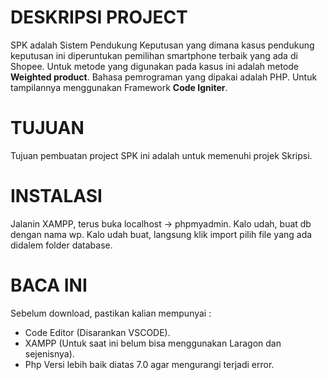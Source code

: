 # DESKRIPSI PROJECT
SPK adalah Sistem Pendukung Keputusan yang dimana kasus pendukung keputusan ini diperuntukan pemilihan smartphone terbaik yang ada di Shopee. Untuk metode yang digunakan pada kasus ini adalah metode <b>Weighted product</b>.
Bahasa pemrograman yang dipakai adalah PHP. Untuk tampilannya menggunakan Framework <b>Code Igniter</b>.

# TUJUAN
Tujuan pembuatan project SPK ini adalah untuk memenuhi projek Skripsi.

# INSTALASI
Jalanin XAMPP, terus buka localhost -> phpmyadmin. Kalo udah, buat db dengan nama wp. Kalo udah buat, langsung klik import pilih file yang ada didalem folder database.

# BACA INI
Sebelum download, pastikan kalian mempunyai :
* Code Editor (Disarankan VSCODE).
* XAMPP (Untuk saat ini belum bisa menggunakan Laragon dan sejenisnya).
* Php Versi lebih baik diatas 7.0 agar mengurangi terjadi error.
